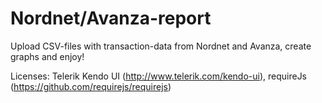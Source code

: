 # Nordnet/Avanza-report

Upload CSV-files with transaction-data from Nordnet and Avanza, create
graphs and enjoy!

Licenses: Telerik Kendo UI (http://www.telerik.com/kendo-ui), requireJs (https://github.com/requirejs/requirejs)
